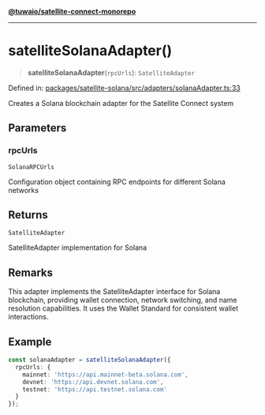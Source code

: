 [**@tuwaio/satellite-connect-monorepo**](../../../README.md)

***

# satelliteSolanaAdapter()

> **satelliteSolanaAdapter**(`rpcUrls`): `SatelliteAdapter`

Defined in: [packages/satellite-solana/src/adapters/solanaAdapter.ts:33](https://github.com/TuwaIO/satellite-connect/blob/f8f5982b4939a6a74eb2eb686216730e40bd72ef/packages/satellite-solana/src/adapters/solanaAdapter.ts#L33)

Creates a Solana blockchain adapter for the Satellite Connect system

## Parameters

### rpcUrls

`SolanaRPCUrls`

Configuration object containing RPC endpoints for different Solana networks

## Returns

`SatelliteAdapter`

SatelliteAdapter implementation for Solana

## Remarks

This adapter implements the SatelliteAdapter interface for Solana blockchain,
providing wallet connection, network switching, and name resolution capabilities.
It uses the Wallet Standard for consistent wallet interactions.

## Example

```typescript
const solanaAdapter = satelliteSolanaAdapter({
  rpcUrls: {
    mainnet: 'https://api.mainnet-beta.solana.com',
    devnet: 'https://api.devnet.solana.com',
    testnet: 'https://api.testnet.solana.com'
  }
});
```
